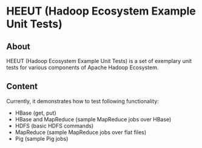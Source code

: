 HEEUT (Hadoop Ecosystem Example Unit Tests)
=====

## About

HEEUT (Hadoop Ecosystem Example Unit Tests) is a set of exemplary unit tests for various components of Apache Hadoop Ecosystem.

## Content

Currently, it demonstrates how to test following functionality:

* HBase (get, put)
* HBase and MapReduce (sample MapReduce jobs over HBase)
* HDFS (basic HDFS commands)
* MapReduce (sample MapReduce jobs over flat files)
* Pig (sample Pig jobs)
